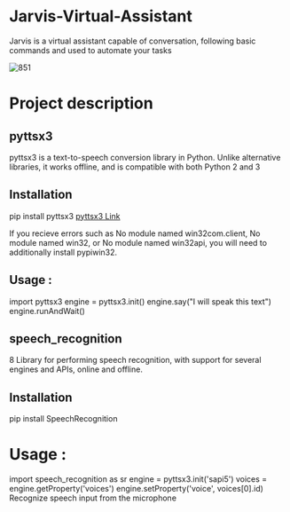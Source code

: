 # Jarvis-Virtual-Assistant
Jarvis is a  virtual assistant capable of conversation, following basic commands and used to automate your tasks 

![851](https://user-images.githubusercontent.com/77189196/116514535-ca02eb00-a8e8-11eb-9942-eb87876be42d.jpg)

# Project description

## pyttsx3 

pyttsx3 is a text-to-speech conversion library in Python. Unlike alternative libraries, it works offline, and is compatible with both Python 2 and 3

## Installation
pip install pyttsx3
[pyttsx3 Link](https://pypi.org/project/pyttsx3/)

If you recieve errors such as No module named win32com.client, No module named win32, or No module named win32api, you will need to additionally install pypiwin32.

## Usage :
  import pyttsx3
  engine = pyttsx3.init()
  engine.say("I will speak this text")
  engine.runAndWait()
  
  
 ## speech_recognition
  8 Library for performing speech recognition, with support for several engines and APIs, online and offline.
  
 ## Installation
  pip install SpeechRecognition
  
 # Usage :
  import speech_recognition as sr
  engine = pyttsx3.init('sapi5')
  voices = engine.getProperty('voices')
  engine.setProperty('voice', voices[0].id)
  Recognize speech input from the microphone






